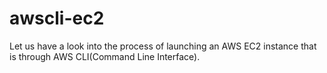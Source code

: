 # awscli-ec2
Let us have a look into the process of launching an AWS EC2 instance that is through AWS CLI(Command Line Interface). 
